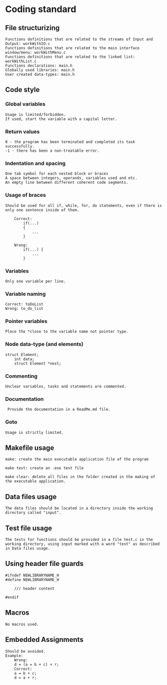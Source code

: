 # Coding standard

## File structurizing

    Functions definitions that are related to the streams of Input and Output: workWithIO.c
    Functions definitions that are related to the main interface window/menu: workWithMenu.c
    Functions definitions that are related to the linked list: workWithList.c
    Functions declarations: main.h
    Globally used libraries: main.h
    User created data-types: main.h

## Code style

### Global variables

    Usage is limited/forbidden.
    If used, start the variable with a capital letter.

### Return values

    0 - the program has been terminated and completed its task successfully.
    -1 - there has been a non-treatable error. 

### Indentation and spacing

    One tab symbol for each nested block or braces
    A space between integers, operands, variables used and etc.
    An empty line between different coherent code segments.

### Usage of braces

    Should be used for all if, while, for, do statements, even if there is only one sentence inside of them.

        Correct:
            if(...)
            {
                ...
            }
                
        Wrong:
            if(...) {
                ...
            }

### Variables

    Only one variable per line.

### Variable naming

    Correct: toDoList
    Wrong: to_do_list

### Pointer variables

    Place the *close to the variable name not pointer type.

### Node data-type (and elements)

    struct Element;
        int data;
        struct Element *next;

### Commenting

    Unclear variables, tasks and statements are commented.

### Documentation

     Provide the documentation in a ReadMe.md file.        

### Goto

    Usage is strictly limited.

## Makefile usage

    make: create the main executable application file of the program

    make test: create an .exe test file

    make clear: delete all files in the folder created in the making of the executable application.

## Data files usage

    The data files should be located in a directory inside the working directory called "input".

## Test file usage

    The tests for functions should be provided in a file test.c in the working directory, using input marked with a word "test" as described in Data files usage.

## Using header file guards

    #ifndef NEWLIBRARYNAME_H
    #define NEWLIBRARYNAME_H
    
        /// header content

    #endif

## Macros

    No macros used.

## Embedded Assignments

    Should be avoided.
    Example:
        Wrong:
        d = (a = b + c) + r;
        Correct:
        a = b + c;
        d = a + r;

